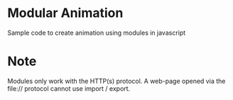 # Modular Animation
Sample code to create animation using modules in javascript

# Note 
Modules only work with the HTTP(s) protocol.
A web-page opened via the file:// protocol cannot use import / export.
